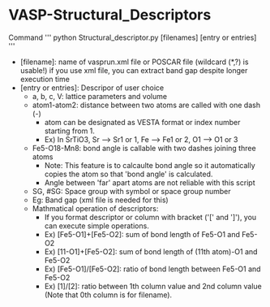 # VASP-Structural_Descriptors

Command 
'''
python Structural_descriptor.py [filenames] [entry or entries]
'''
- [filename]: name of vasprun.xml file or POSCAR file (wildcard (*,?) is usable!)
    if you use xml file, you can extract band gap despite longer execution time
- [entry or entries]: Descripor of user choice
  - a, b, c, V: lattice parameters and volume
  - atom1-atom2: distance between two atoms are called with one dash (-)
    - atom can be designated as VESTA format or index number starting from 1.
    - Ex) In SrTiO3, Sr --> Sr1 or 1, Fe --> Fe1 or 2, O1 --> O1 or 3
  - Fe5-O18-Mn8: bond angle is callable with two dashes joining three atoms
    - Note: This feature is to calcaulte bond angle so it automatically copies the atom so that 'bond angle' is calculated.
    - Angle between 'far' apart atoms are not reliable with this script
  - SG, #SG: Space group with symbol or space group number
  - Eg: Band gap (xml file is needed for this)
  - Mathmatical operation of descriptors:
     - If you format descriptor or column with bracket ('[' and ']'), you can execute simple operations.
     - Ex) [Fe5-O1]+[Fe5-O2]: sum of bond length of Fe5-O1 and Fe5-O2
     - Ex) [11-O1]+[Fe5-O2]: sum of bond length of (11th atom)-O1 and Fe5-O2
     - Ex) [Fe5-O1]/[Fe5-O2]: ratio of bond length between Fe5-O1 and Fe5-O2
     - Ex) [1]/[2]: ratio between 1th column value and 2nd column value
            (Note that 0th column is for filename).
